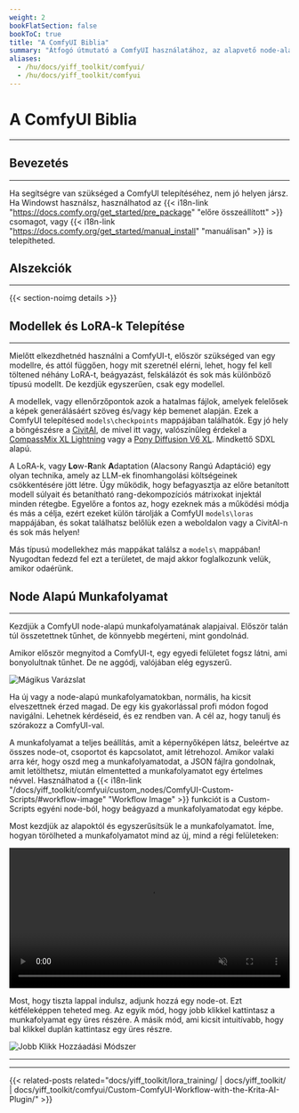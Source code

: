 ```yaml
---
weight: 2
bookFlatSection: false
bookToC: true
title: "A ComfyUI Biblia"
summary: "Átfogó útmutató a ComfyUI használatához, az alapvető node-alapú munkafolyamatoktól a fejlett AI képgenerálási technikákig."
aliases:
  - /hu/docs/yiff_toolkit/comfyui/
  - /hu/docs/yiff_toolkit/comfyui
---
```


<!--markdownlint-disable MD025 MD033 MD038 -->

# A ComfyUI Biblia

---

## Bevezetés

---

Ha segítségre van szükséged a ComfyUI telepítéséhez, nem jó helyen jársz. Ha Windowst használsz, használhatod az {{< i18n-link "https://docs.comfy.org/get_started/pre_package" "előre összeállított" >}} csomagot, vagy {{< i18n-link "https://docs.comfy.org/get_started/manual_install" "manuálisan" >}} is telepítheted.

## Alszekciók

---

{{< section-noimg details >}}

## Modellek és LoRA-k Telepítése

---

Mielőtt elkezdhetnéd használni a ComfyUI-t, először szükséged van egy modellre, és attól függően, hogy mit szeretnél elérni, lehet, hogy fel kell töltened néhány LoRA-t, beágyazást, felskálázót és sok más különböző típusú modellt. De kezdjük egyszerűen, csak egy modellel.

A modellek, vagy ellenőrzőpontok azok a hatalmas fájlok, amelyek felelősek a képek generálásáért szöveg és/vagy kép bemenet alapján. Ezek a ComfyUI telepítésed `models\checkpoints` mappájában találhatók. Egy jó hely a böngészésre a [CivitAI](https://civitai.com/), de mivel itt vagy, valószínűleg érdekel a [CompassMix XL Lightning](https://civitai.com/models/498370/compassmix-xl-lightning) vagy a [Pony Diffusion V6 XL](https://civitai.com/models/257749/pony-diffusion-v6-xl). Mindkettő SDXL alapú.

A LoRA-k, vagy **Lo**w-**R**ank **A**daptation (Alacsony Rangú Adaptáció) egy olyan technika, amely az LLM-ek finomhangolási költségeinek csökkentésére jött létre. Úgy működik, hogy befagyasztja az előre betanított modell súlyait és betanítható rang-dekompozíciós mátrixokat injektál minden rétegbe. Egyelőre a fontos az, hogy ezeknek más a működési módja és más a célja, ezért ezeket külön tárolják a ComfyUI `models\loras` mappájában, és sokat találhatsz belőlük ezen a weboldalon vagy a CivitAI-n és sok más helyen!

Más típusú modellekhez más mappákat találsz a `models\` mappában! Nyugodtan fedezd fel ezt a területet, de majd akkor foglalkozunk velük, amikor odaérünk.

## Node Alapú Munkafolyamat

---

Kezdjük a ComfyUI node-alapú munkafolyamatának alapjaival. Először talán túl összetettnek tűnhet, de könnyebb megérteni, mint gondolnád.

Amikor először megnyitod a ComfyUI-t, egy egyedi felületet fogsz látni, ami bonyolultnak tűnhet. De ne aggódj, valójában elég egyszerű.

![Mágikus Varázslat](/images/comfyui/arcane_wizardry.png)

Ha új vagy a node-alapú munkafolyamatokban, normális, ha kicsit elveszettnek érzed magad. De egy kis gyakorlással profi módon fogod navigálni. Lehetnek kérdéseid, és ez rendben van. A cél az, hogy tanulj és szórakozz a ComfyUI-val.

A munkafolyamat a teljes beállítás, amit a képernyőképen látsz, beleértve az összes node-ot, csoportot és kapcsolatot, amit létrehozol. Amikor valaki arra kér, hogy oszd meg a munkafolyamatodat, a JSON fájlra gondolnak, amit letölthetsz, miután elmentetted a munkafolyamatot egy értelmes névvel. Használhatod a {{< i18n-link "/docs/yiff_toolkit/comfyui/custom_nodes/ComfyUI-Custom-Scripts/#workflow-image" "Workflow Image" >}} funkciót is a Custom-Scripts egyéni node-ból, hogy beágyazd a munkafolyamatodat egy képbe.

Most kezdjük az alapoktól és egyszerűsítsük le a munkafolyamatot. Íme, hogyan törölheted a munkafolyamatot mind az új, mind a régi felületeken:

<div style="text-align: center;">
    <video style="width: 100%;" autoplay loop muted playsinline>
        <source src="https://huggingface.co/k4d3/yiff_toolkit/resolve/main/static/comfyui/clear_workflow.mp4" type="video/mp4">
        A böngésződ nem támogatja a videó címkét.
    </video>
</div>

Most, hogy tiszta lappal indulsz, adjunk hozzá egy node-ot. Ezt kétféleképpen teheted meg. Az egyik mód, hogy jobb klikkel kattintasz a munkafolyamat egy üres részére. A másik mód, ami kicsit intuitívabb, hogy bal klikkel duplán kattintasz egy üres részre.

![Jobb Klikk Hozzáadási Módszer](https://huggingface.co/k4d3/yiff_toolkit/resolve/main/static/comfyui/right_click_add.png)

---

---

{{< related-posts related="docs/yiff_toolkit/lora_training/ | docs/yiff_toolkit/ | docs/yiff_toolkit/comfyui/Custom-ComfyUI-Workflow-with-the-Krita-AI-Plugin/" >}}
